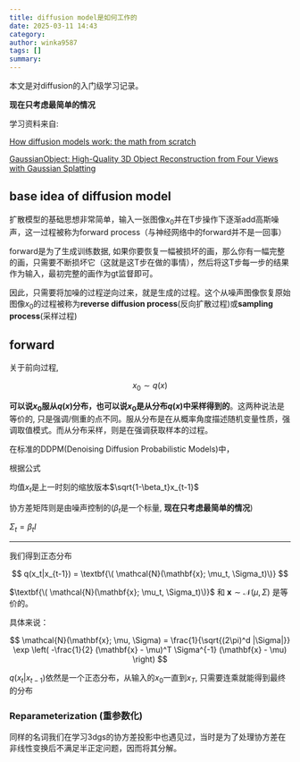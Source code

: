 ```yaml
---
title: diffusion model是如何工作的
date: 2025-03-11 14:43
category: 
author: winka9587
tags: []
summary: 
---
```


本文是对diffusion的入门级学习记录。

**现在只考虑最简单的情况**

学习资料来自:

[How diffusion models work: the math from scratch](https://theaisummer.com/diffusion-models/)

[GaussianObject: High-Quality 3D Object Reconstruction from Four Views with Gaussian Splatting]()

## base idea of diffusion model

扩散模型的基础思想非常简单，输入一张图像$x_0$并在T步操作下逐渐add高斯噪声，这一过程被称为forward process（与神经网络中的forward并不是一回事）

forward是为了生成训练数据, 如果你要恢复一幅被损坏的画，那么你有一幅完整的画，只需要不断损坏它（这就是这T步在做的事情），然后将这T步每一步的结果作为输入，最初完整的画作为gt监督即可。

因此，只需要将加噪的过程逆向过来，就是生成的过程。这个从噪声图像恢复原始图像$x_0$的过程被称为**reverse diffusion process**(反向扩散过程)或**sampling process**(采样过程)

## forward

关于前向过程,

$$
x_0 \sim q(x)
$$

**可以说$x_0$服从$q(x)$分布，也可以说$x_0$是从分布$q(x)$中采样得到的**。这两种说法是等价的, 只是强调/侧重的点不同。服从分布是在从概率角度描述随机变量性质，强调取值模式。而从分布采样，则是在强调获取样本的过程。

在标准的DDPM(Denoising Diffusion Probabilistic Models)中，

根据公式


均值$x_t$是上一时刻的缩放版本$\sqrt{1-\beta_t}x_{t-1}$

协方差矩阵则是由噪声控制的($\beta_t$是一个标量, **现在只考虑最简单的情况**)

$\Sigma_t=\beta_t I$

---

我们得到正态分布

$$
q(x_t|x_{t-1}) = \textbf{\( \mathcal{N}(\mathbf{x}; \mu_t, \Sigma_t)\)}
$$

$\textbf{\( \mathcal{N}(\mathbf{x}; \mu_t, \Sigma_t)\)}$ 和 $\textbf{\(\mathbf{x} \sim \mathcal{N}(\mu, \Sigma)\)}$ 是等价的。

具体来说：

$$
\mathcal{N}(\mathbf{x}; \mu, \Sigma) = 
\frac{1}{\sqrt{(2\pi)^d |\Sigma|}} 
\exp \left( -\frac{1}{2} (\mathbf{x} - \mu)^T \Sigma^{-1} (\mathbf{x} - \mu) \right)
$$

$q(x_t|x_{t-1})$依然是一个正态分布，从输入的$x_0$一直到$x_T$, 只需要连乘就能得到最终的分布

### Reparameterization (重参数化)

同样的名词我们在学习3dgs的协方差投影中也遇见过，当时是为了处理协方差在非线性变换后不满足半正定问题，因而将其分解。

